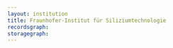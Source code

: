 ```yaml
---
layout: institution
title: Fraunhofer-Institut für Siliziumtechnologie
recordsgraph: 
storagegraph: 
---
```

